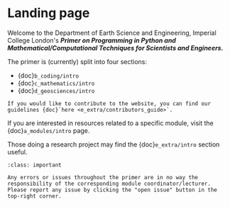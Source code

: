 # Landing page

Welcome to the Department of Earth Science and Engineering, Imperial College London's ***Primer on Programming in Python and Mathematical/Computational Techniques for Scientists and Engineers.***

The primer is (currently) split into four sections:

* {doc}`b_coding/intro`
* {doc}`c_mathematics/intro`
* {doc}`d_geosciences/intro`


```{margin} For contributors
If you would like to contribute to the website, you can find our guidelines {doc}`here <e_extra/contributors_guide>`. 
```

If you are interested in resources related to a specific module, visit the {doc}`a_modules/intro` page.

Those doing a research project may find the {doc}`e_extra/intro` section useful.

```{admonition} Disclaimer
:class: important

Any errors or issues throughout the primer are in no way the responsibility of the corresponding module coordinator/lecturer. Please report any issue by clicking the "open issue" button in the top-right corner.

```
